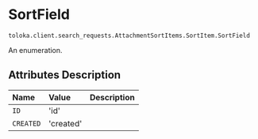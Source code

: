 # SortField
`toloka.client.search_requests.AttachmentSortItems.SortItem.SortField`

An enumeration.

## Attributes Description

| Name | Value | Description |
| :------| :-----------| :----------| 
`ID`|'id'|
`CREATED`|'created'|

